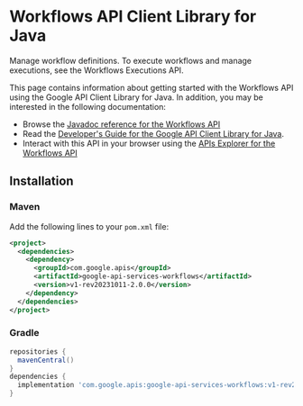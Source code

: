# Workflows API Client Library for Java

Manage workflow definitions. To execute workflows and manage executions, see the Workflows Executions API.

This page contains information about getting started with the Workflows API
using the Google API Client Library for Java. In addition, you may be interested
in the following documentation:

* Browse the [Javadoc reference for the Workflows API][javadoc]
* Read the [Developer's Guide for the Google API Client Library for Java][google-api-client].
* Interact with this API in your browser using the [APIs Explorer for the Workflows API][api-explorer]

## Installation

### Maven

Add the following lines to your `pom.xml` file:

```xml
<project>
  <dependencies>
    <dependency>
      <groupId>com.google.apis</groupId>
      <artifactId>google-api-services-workflows</artifactId>
      <version>v1-rev20231011-2.0.0</version>
    </dependency>
  </dependencies>
</project>
```

### Gradle

```gradle
repositories {
  mavenCentral()
}
dependencies {
  implementation 'com.google.apis:google-api-services-workflows:v1-rev20231011-2.0.0'
}
```

[javadoc]: https://googleapis.dev/java/google-api-services-workflows/latest/index.html
[google-api-client]: https://github.com/googleapis/google-api-java-client/
[api-explorer]: https://developers.google.com/apis-explorer/#p/workflows/v1/
